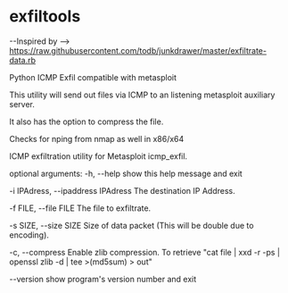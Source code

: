 exfiltools
==========

--Inspired by --> https://raw.githubusercontent.com/todb/junkdrawer/master/exfiltrate-data.rb

Python ICMP Exfil compatible with metasploit

This utility will send out files via ICMP to an listening metasploit auxiliary server.  

It also has the option to compress the file.

Checks for nping from nmap as well in x86/x64

ICMP exfiltration utility for Metasploit icmp_exfil.

optional arguments:
  -h, --help            show this help message and exit
  
  -i IPAdress, --ipaddress IPAdress The destination IP Address.

  -f FILE, --file FILE  The file to exfiltrate.
  
  -s SIZE, --size SIZE  Size of data packet (This will be double due to encoding).

  -c, --compress  Enable zlib compression. To retrieve "cat file | xxd -r -ps | openssl zlib -d | tee >(md5sum) > out"
  
  --version             show program's version number and exit
  

